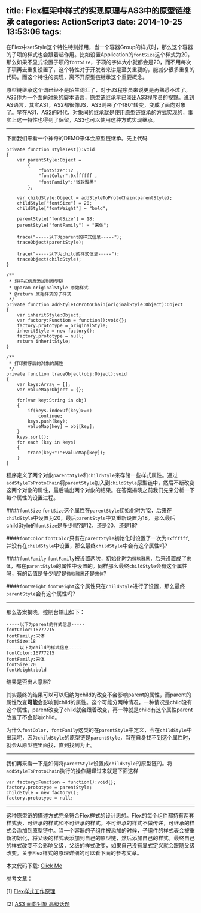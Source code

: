 title: Flex框架中样式的实现原理与AS3中的原型链继承
categories: ActionScript3
date: 2014-10-25 13:53:06
tags:
---
在Flex中setStyle这个特性特别好用，当一个容器Group的样式时，那么这个容器的子项的样式也会跟着起作用。比如设置Application的`fontSize`这个样式为20，那么如果不显式设置子项的`fontSize`，子项的字体大小就都会是20，而不用每次子项再去重复设置了，这个特性对于开发者来讲是至关重要的，能减少很多重复的代码。而这个特性的实现，离不开原型链继承这个重要概念。

<!--more-->

原型链继承这个词已经不是陌生词汇了，对于JS程序员来说更是再熟悉不过了。AS3作为一个面向对象的脚本语言，原型链继承早已淡出AS3程序员的视野。说到AS语言，其实AS1，AS2都很像JS，AS3则来了个180°转变，变成了面向对象了。早在AS1，AS2的时代，对象间的继承就是使用原型链继承的方式实现的，事实上这一特性也得到了保留，AS3也可以使用这种方式实现继承。

----------

下面我们来看一个神奇的DEMO来体会原型链继承。先上代码

	private function styleTest():void
	{
		var parentStyle:Object = 
			{
				"fontSize":12 , 
				"fontColor":0xffffff , 
				"fontFamily":"微软雅黑"
			};
		
		var childStyle:Object = addStyleToProtoChain(parentStyle);
		childStyle["fontSize"] = 20;
		childStyle["fontWeight"] = "bold";
		
		parentStyle["fontSize"] = 18;
		parentStyle["fontFamily"] = "宋体";
		
		trace("-----以下为parent的样式信息-----");
		traceObject(parentStyle);
		
		trace("-----以下为child的样式信息-----");
		traceObject(childStyle);
	}
	
	/**
	 * 将样式信息添加到原型链
	 * @param originalStyle 原始样式 
	 * @return 原始样式的子样式
	 */
	private function addStyleToProtoChain(originalStyle:Object):Object
	{
		var inheritStyle:Object;
		var factory:Function = function():void{};
		factory.prototype = originalStyle;
		inheritStyle = new factory();
		factory.prototype = null;
		return inheritStyle;
	}
	
	/**
	 * 打印排序后的对象的属性
	 */
	private function traceObject(obj:Object):void
	{
		var keys:Array = [];
		var valueMap:Object = {};
		
		for(var key:String in obj)
		{
			if(keys.indexOf(key)>=0)
				continue;
			keys.push(key);
			valueMap[key] = obj[key];
		}
		keys.sort();
		for each (key in keys)
		{
			trace(key+":"+valueMap[key]);
		}
	}

程序定义了两个对象`parentStyle`和`childStyle`来存储一些样式属性。通过`addStyleToProtoChain`将`parentStyle`加入到`childStyle`原型链中，然后不断改变这两个对象的属性，最后输出两个对象的结果。在答案揭晓之前我们先来分析一下每个属性的设置过程。

####`fontSize`
`fontSize`这个属性在`parentStyle`初始化时为12，后来在`childStyle`中设置为20，最后`parentStyle`中又重新设置为18。 那么最后childStyle的`fontSize`是多少呢?是12，还是20，还是18?

####`fontColor`
`fontColor`只有在`parentStyle`初始化时设置了一次为`0xffffff`,并没有在`childStyle`中设置，那么最终`childStyle`中会有这个属性吗?

####`fontFamily`
`fontFamily`被设置两次，初始化时为`微软雅黑`，后来设置成了`宋体`，都在`parentStyle`的属性中设置的。同样那么最终`childStyle`会有这个属性吗，有的话值是多少呢?是`微软雅黑`还是`宋体`?

####`fontWeight`
`fontWeight`这个属性只在`childStyle`进行了设置，那么最终`parentStyle`会有这个属性吗?

----------

那么答案揭晓，控制台输出如下：

    -----以下为parent的样式信息-----
    fontColor:16777215
    fontFamily:宋体
    fontSize:18
    -----以下为child的样式信息-----
    fontColor:16777215
    fontFamily:宋体
    fontSize:20
    fontWeight:bold

结果是否出人意料?

其实最终的结果可以可以归纳为child的改变不会影响parent的属性，而parent的属性改变**可能**会影响到child的属性。这个可能分两种情况，一种情况是child没有这个属性，parent改变了child就会跟着改变，再一种就是child有这个属性parent改变了不会影响child。

为什么`fontColor`，`fontFamily`这类的在`parentStyle`中定义，会在`childStyle`中出现呢，因为`childStyle`的原型链是`parentStyle`，当在自身找不到这个属性时，就会从原型链里面找，直到找到为止。

----------

我们再来看一下是如何将`parentStyle`设置成`childStyle`的原型链的。将`addStyleToProtoChain`执行的操作翻译过来就是下面这样

	var factory:Function = function():void{};
	factory.prototype = parentStyle;
	childStyle = new factory();
	factory.prototype = null;

----------

这种原型链的描述方式完全符合Flex样式的设计思想。Flex的每个组件都持有两套样式表，可继承的样式和不可继承的样式。不可继承的样式不做传递，可继承的样式会添加到原型链中。当一个容器的子组件被添加的时候，子组件的样式表会被重新初始化，将父级的样式表添加到自己的原型链，然后添加自己的样式。最终自己的样式改变不会影响父级，父级的样式改变，如果自己没有显式定义就会跟随父级改变。关于Flex样式的原理详细的可以看下面的参考文章。

本文代码下载: [Click Me](http://xzper.qiniudn.com/2014%2F10%2FStyleTest.zip)

参考文章：

[1] [Flex样式工作原理](http://blog.csdn.net/terryzero/article/details/4581459)

[2] [AS3 面向对象 高级话题](http://blog.csdn.net/holybozo/article/details/1345606)